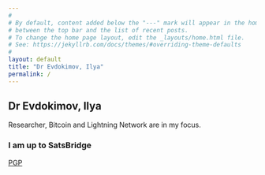 ```yaml
---
#
# By default, content added below the "---" mark will appear in the home page
# between the top bar and the list of recent posts.
# To change the home page layout, edit the _layouts/home.html file.
# See: https://jekyllrb.com/docs/themes/#overriding-theme-defaults
#
layout: default
title: "Dr Evdokimov, Ilya"
permalink: /
---
```


## Dr Evdokimov, Ilya

Researcher, Bitcoin and Lightning Network are in my focus.

### I am up to SatsBridge

<p><a target="_blank" href="/pgp">PGP</a></p>
